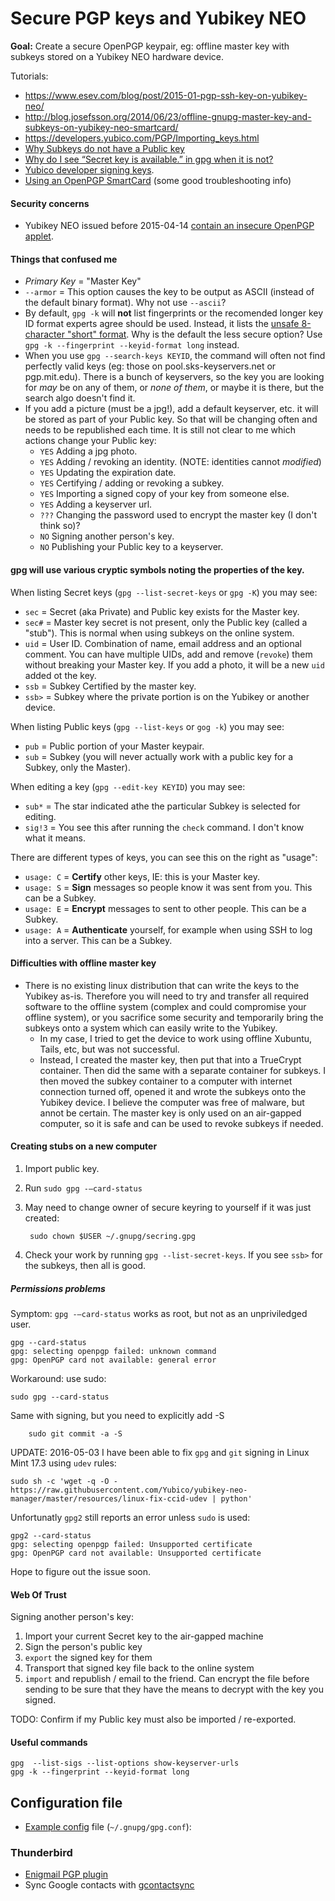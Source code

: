 Secure PGP keys and Yubikey NEO
===============================

**Goal:** Create a secure OpenPGP keypair, eg: offline master key with subkeys stored on a Yubikey NEO hardware device.

Tutorials:
* https://www.esev.com/blog/post/2015-01-pgp-ssh-key-on-yubikey-neo/
* http://blog.josefsson.org/2014/06/23/offline-gnupg-master-key-and-subkeys-on-yubikey-neo-smartcard/
* https://developers.yubico.com/PGP/Importing_keys.html
* [Why Subkeys do not have a Public key](http://security.stackexchange.com/questions/84132/gpg-detaching-public-subkeys-why-cant-i-do-it)
* [Why do I see “Secret key is available.” in gpg when it is not?](http://security.stackexchange.com/questions/115230/why-do-i-see-secret-key-is-available-in-gpg-when-it-is-not)
* [Yubico developer signing keys](https://developers.yubico.com/Software_Projects/Software_Signing.html).
* [Using an OpenPGP SmartCard](http://www.narf.ssji.net/~shtrom/wiki/tips/openpgpsmartcard) (some good troubleshooting info)
 
#### Security concerns
* Yubikey NEO issued before 2015-04-14 [contain an insecure OpenPGP applet](https://developers.yubico.com/ykneo-openpgp/SecurityAdvisory%202015-04-14.html).

#### Things that confused me
*  *Primary Key* = "Master Key"
*  `--armor` = This option causes the key to be output as ASCII (instead of the default binary format).  Why not use `--ascii`?
*  By default, `gpg -k` will **not** list fingerprints or the recomended longer key ID format experts agree should be used.  Instead, it lists the [unsafe 8-character "short" format](http://www.asheesh.org/note/debian/short-key-ids-are-bad-news.html).  Why is the default the less secure option?  Use `gpg -k --fingerprint --keyid-format long` instead.
* When you use `gpg --search-keys KEYID`, the command will often not find perfectly valid keys (eg: those on pool.sks-keyservers.net or pgp.mit.edu).  There is a bunch of keyservers, so the key you are looking for *may* be on any of them, or *none of them*, or maybe it is there, but the search algo doesn't find it.
* If you add a picture (must be a jpg!), add a default keyserver, etc. it will be stored as part of your Public key.  So that will be changing often and needs to be republished each time.  It is still not clear to me which actions change your Public key:
  * `YES` Adding a jpg photo.
  * `YES` Adding / revoking an identity. (NOTE: identities cannot *modified*)
  * `YES` Updating the expiration date.
  * `YES` Certifying / adding or revoking a subkey.
  * `YES` Importing a signed copy of your key from someone else.
  * `YES` Adding a keyserver url.
  * `???` Changing the password used to encrypt the master key (I don't think so)?
  * `NO` Signing another person's key.
  * `NO` Publishing your Public key to a keyserver.

#### gpg will use various cryptic symbols noting the properties of the key.
When listing Secret keys (`gpg --list-secret-keys` or `gpg -K`) you may see:
* `sec` = Secret (aka Private) and Public key exists for the Master key. 
* `sec#` = Master key secret is not present, only the Public key (called a "stub").  This is normal when using subkeys on the online system. 
* `uid` = User ID.  Combination of name, email address and an optional comment.  You can have multiple UIDs, add and remove (`revoke`) them without breaking your Master key.  If you add a photo, it will be a new `uid` added ot the key.
* `ssb` = Subkey Certified by the master key.
* `ssb>` = Subkey where the private portion is on the Yubikey or another device.

When listing Public keys (`gpg --list-keys` or `gog -k`) you may see:
* `pub` = Public portion of your Master keypair.
* `sub` = Subkey (you will never actually work with a public key for a Subkey, only the Master).

When editing a key (`gpg --edit-key KEYID`) you may see:
* `sub*` = The star indicated athe the particular Subkey is selected for editing.
* `sig!3` = You see this after running the `check` command. I don't know what it means.

There are different types of keys, you can see this on the right as "usage":
* `usage: C` = **Certify** other keys, IE: this is your Master key.
* `usage: S` = **Sign** messages so people know it was sent from you.  This can be a Subkey. 
* `usage: E` = **Encrypt** messages to sent to other people.  This can be a Subkey.
* `usage: A` = **Authenticate** yourself, for example when using SSH to log into a server.  This can be a Subkey.

#### Difficulties with offline master key

* There is no existing linux distribution that can write the keys to the Yubikey as-is.  Therefore you will need to try and transfer all required software to the offline system (complex and could compromise your offline system), or you sacrifice some security and temporarily bring the subkeys onto a system which can easily write to the Yubikey.
  * In my case, I tried to get the device to work using offline Xubuntu, Tails, etc, but was not successful.
  * Instead, I created the master key, then put that into a TrueCrypt container.  Then did the same with a separate container for subkeys.  I then moved the subkey container to a computer with internet connection turned off, opened it and wrote the subkeys onto the Yubikey device.  I believe the computer was free of malware, but annot be certain.  The master key is only used on an air-gapped computer, so it is safe and can be used to revoke subkeys if needed.

#### Creating stubs on a new computer

1. Import public key.
2. Run `sudo gpg -–card-status`
3. May need to change owner of secure keyring to yourself if it was just created:

        sudo chown $USER ~/.gnupg/secring.gpg
4. Check your work by running `gpg --list-secret-keys`.  If you see `ssb>` for the subkeys, then all is good.

##### Permissions problems

Symptom: `gpg -–card-status` works as root, but not as an unpriviledged user.

    gpg --card-status
    gpg: selecting openpgp failed: unknown command
    gpg: OpenPGP card not available: general error

Workaround: use sudo:

    sudo gpg --card-status

Same with signing, but you need to explicitly add -S

        sudo git commit -a -S


UPDATE: 2016-05-03
I have been able to fix `gpg` and `git` signing in Linux Mint 17.3 using `udev` rules:

    sudo sh -c 'wget -q -O - https://raw.githubusercontent.com/Yubico/yubikey-neo-manager/master/resources/linux-fix-ccid-udev | python'

Unfortunatly `gpg2` still reports an error unless `sudo` is used:

    gpg2 --card-status
    gpg: selecting openpgp failed: Unsupported certificate
    gpg: OpenPGP card not available: Unsupported certificate

Hope to figure out the issue soon.


#### Web Of Trust

Signing another person's key:

1. Import your current Secret key to the air-gapped machine
2. Sign the person's public key
3. `export` the signed key for them
4. Transport that signed key file back to the online system
5. `import` and republish / email to the friend.  Can encrypt the file before sending to be sure that they have the means to decrypt with the key you signed.

TODO: Confirm if my Public key must also be imported / re-exported.


#### Useful commands
    gpg  --list-sigs --list-options show-keyserver-urls
    gpg -k --fingerprint --keyid-format long


## Configuration file

* [Example config](../master/gpg.conf) file (`~/.gnupg/gpg.conf`): 

### Thunderbird
* [Enigmail PGP plugin](https://enigmail.net/index.php/en/)
* Sync Google contacts with [gcontactsync](https://addons.mozilla.org/en-US/thunderbird/addon/gcontactsync/)
